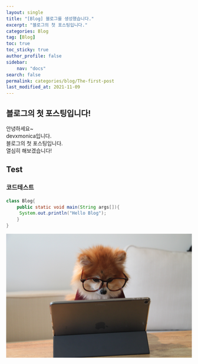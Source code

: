 ```yaml
---
layout:	single
title: "[Blog] 블로그를 생성했습니다."
excerpt: "블로그의 첫 포스팅입니다."
categories: Blog
tag: [Blog]
toc: true
toc_sticky: true
author_profile: false
sidebar:
    nav: "docs"
search: false
permalink: categories/blog/The-first-post
last_modified_at: 2021-11-09
---
```


## 블로그의 첫 포스팅입니다!  

안녕하세요~  
devxmonica입니다.  
블로그의 첫 포스팅입니다.  
열심히 해보겠습니다!


## Test
### 코드테스트
```java
class Blog{  
    public static void main(String args[]){  
     System.out.println("Hello Blog");  
    }  
}  
```
![study_dog](../images/2021-10-30-1st-posting/study_dog.jpg)

